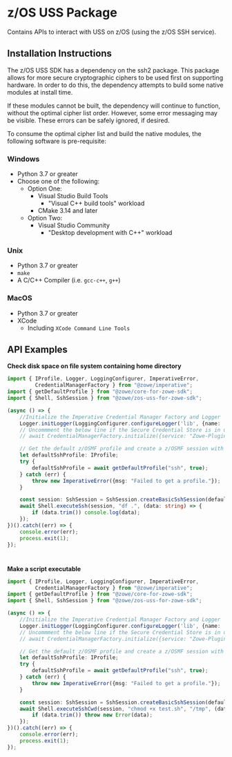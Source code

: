 # z/OS USS Package

Contains APIs to interact with USS on z/OS (using the z/OS SSH service).

## Installation Instructions

The z/OS USS SDK has a dependency on the ssh2 package. This package allows for more secure cryptographic ciphers to be used first on supporting hardware. In order to do this, the dependency attempts to build some native modules at install time.

If these modules cannot be built, the dependency will continue to function, without the optimal cipher list order. However, some error messaging may be visible. These errors can be safely ignored, if desired.

To consume the optimal cipher list and build the native modules, the following software is pre-requisite:

### Windows
- Python 3.7 or greater
- Choose one of the following:
  - Option One: 
    - Visual Studio Build Tools
      - "Visual C++ build tools" workload
    - CMake 3.14 and later
  - Option Two:
    - Visual Studio Community
      - "Desktop development with C++" workload

### Unix
- Python 3.7 or greater
- `make`
- A C/C++ Compiler (i.e. `gcc-c++`, `g++`)

### MacOS
- Python 3.7 or greater
- XCode
  - Including `XCode Command Line Tools`


## API Examples

**Check disk space on file system containing home directory**

```typescript
import { IProfile, Logger, LoggingConfigurer, ImperativeError,
         CredentialManagerFactory } from "@zowe/imperative";
import { getDefaultProfile } from "@zowe/core-for-zowe-sdk";
import { Shell, SshSession } from "@zowe/zos-uss-for-zowe-sdk";

(async () => {
    //Initialize the Imperative Credential Manager Factory and Logger
    Logger.initLogger(LoggingConfigurer.configureLogger('lib', {name: 'test'}));
    // Uncommment the below line if the Secure Credential Store is in use
    // await CredentialManagerFactory.initialize({service: "Zowe-Plugin"});

    // Get the default z/OSMF profile and create a z/OSMF session with it
    let defaultSshProfile: IProfile;
    try {
        defaultSshProfile = await getDefaultProfile("ssh", true);
    } catch (err) {
        throw new ImperativeError({msg: "Failed to get a profile."});
    }

    const session: SshSession = SshSession.createBasicSshSession(defaultSshProfile);
    await Shell.executeSsh(session, "df .", (data: string) => {
        if (data.trim()) console.log(data);
    });
})().catch((err) => {
    console.error(err);
    process.exit(1);
});
```

#
**Make a script executable**

```typescript
import { IProfile, Logger, LoggingConfigurer, ImperativeError,
         CredentialManagerFactory } from "@zowe/imperative";
import { getDefaultProfile } from "@zowe/core-for-zowe-sdk";
import { Shell, SshSession } from "@zowe/zos-uss-for-zowe-sdk";

(async () => {
    //Initialize the Imperative Credential Manager Factory and Logger
    Logger.initLogger(LoggingConfigurer.configureLogger('lib', {name: 'test'}));
    // Uncommment the below line if the Secure Credential Store is in use
    // await CredentialManagerFactory.initialize({service: "Zowe-Plugin"});

    // Get the default z/OSMF profile and create a z/OSMF session with it
    let defaultSshProfile: IProfile;
    try {
        defaultSshProfile = await getDefaultProfile("ssh", true);
    } catch (err) {
        throw new ImperativeError({msg: "Failed to get a profile."});
    }

    const session: SshSession = SshSession.createBasicSshSession(defaultSshProfile);
    await Shell.executeSshCwd(session, "chmod +x test.sh", "/tmp", (data: string) => {
        if (data.trim()) throw new Error(data);
    });
})().catch((err) => {
    console.error(err);
    process.exit(1);
});
```
